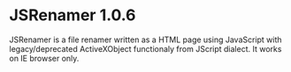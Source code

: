 # JSRenamer 1.0.6
JSRenamer is a file renamer written as a HTML page using JavaScript with legacy/deprecated ActiveXObject functionaly from JScript dialect. It works on IE browser only.
